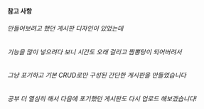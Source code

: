 #### 참고 사항
###### 만들어보려고 했던 게시판 디자인이 있었는데 <br />
###### 기능을 많이 넣으려다 보니 시간도 오래 걸리고 짬뽕탕이 되어버려서 <br />
###### 그냥 포기하고 기본 CRUD로만 구성된 간단한 게시판을 만들었습니다 <br />
###### 공부 더 열심히 해서 다음에 포기했던 게시판도 다시 업로드 해보겠습니다!
